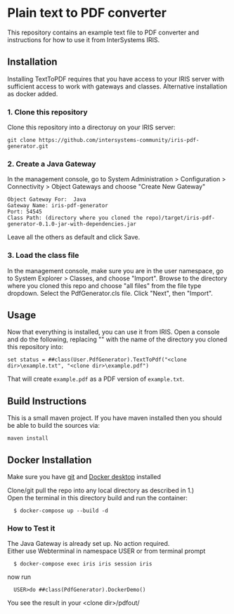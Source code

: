 # Plain text to PDF converter

This repository contains an example text file to PDF converter and instructions for how to use it from InterSystems IRIS.

## Installation

Installing TextToPDF requires that you have access to your IRIS server with sufficient access to work with gateways and classes.
Alternative installation as docker added.

### 1. Clone this repository

Clone this repository into a directoruy on your IRIS server:

```
git clone https://github.com/intersystems-community/iris-pdf-generator.git
```

### 2. Create a Java Gateway

In the management console, go to System Administration > Configuration > Connectivity > Object Gateways and choose "Create New Gateway"

```
Object Gateway For:  Java
Gateway Name: iris-pdf-generator
Port: 54545
Class Path: (directory where you cloned the repo)/target/iris-pdf-generator-0.1.0-jar-with-dependencies.jar
```

Leave all the others as default and click Save.

### 3. Load the class file

In the management console, make sure you are in the user namespace, go to System Explorer > Classes, and choose "Import".  Browse to the directory where you cloned this repo and choose "all files" from the file type dropdown.  Select the PdfGenerator.cls file.  Click "Next", then "Import".

## Usage

Now that everything is installed, you can use it from IRIS.  Open a console and do the following, replacing "<clone dir>" with the name of the directory you cloned this repository into:

```
set status = ##class(User.PdfGenerator).TextToPdf("<clone dir>\example.txt", "<clone dir>\example.pdf")
```

That will create `example.pdf` as a PDF version of `example.txt`.

## Build Instructions

This is a small maven project.  If you have maven installed then you should be able to build the sources via:

```
maven install
```
  
## Docker Installation
Make sure you have [git](https://git-scm.com/book/en/v2/Getting-Started-Installing-Git) and [Docker desktop](https://www.docker.com/products/docker-desktop) installed   
  
Clone/git pull the repo into any local directory as described in 1.)     
Open the terminal in this directory build and run the container:    
~~~
  $ docker-compose up --build -d 
~~~
### How to Test it
The Java Gateway is already set up. No action required.       
Either use Webterminal in namespace USER or from terminal prompt    
~~~
  $ docker-compose exec iris iris session iris
~~~
now run 
~~~
  USER>do ##class(PdfGenerator).DockerDemo()
~~~
You see the result in your \<clone dir\>/pdfout/
  
  
